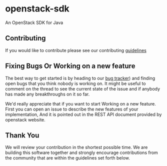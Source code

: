 openstack-sdk
======

An OpenStack SDK for Java

## Contributing

If you would like to contribute please see our contributing [guidelines](https://github.com/bboyHan/openstack-sdk/blob/master/CONTRIBUTING.md)

## Fixing Bugs Or Working on a new feature 

The best way to get started is by heading to our [bug tracker](https://github.com/bboyHan/openstack-sdk/issues)) and finding open bugs that you think nobody is working on. 
It might be useful to comment on the thread to see the current state of the issue and if anybody has made any breakthroughs on it so far.

We'd really appreciate that if you want to start Working on a new feature. First you can open an issue to describe the new features of your implementation,
And it is pointed out in the REST API document provided by openstack website. 

## Thank You
We will review your contribution in the shortest possible time.
We are building this software together and strongly encourage contributions from the community 
that are within the guidelines set forth below. 